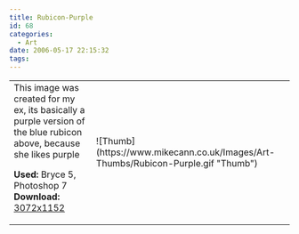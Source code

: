 ```yaml
---
title: Rubicon-Purple
id: 68
categories:
  - Art
date: 2006-05-17 22:15:32
tags:
---
```


<table width="100%" cellspacing="0" cellpadding="0" border="0">
<tr>
<td>This image was created for my ex, its basically a purple version of the blue rubicon above, because she likes purple

<span style="font-weight: bold">Used:</span> Bryce 5, Photoshop 7
<span style="font-weight: bold">Download:</span> [3072x1152](https://www.mikecann.co.uk/Images/Art-Full/Rubicon-Purple.jpg)</td>
<td>![Thumb](https://www.mikecann.co.uk/Images/Art-Thumbs/Rubicon-Purple.gif "Thumb")</td>
</tr>
</table>